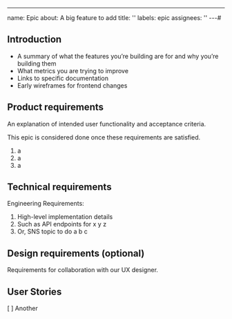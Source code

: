 ---
name: Epic
about: A big feature to add
title: ''
labels: epic
assignees: ''
---# <Epic Title>

## Introduction

- A summary of what the features you’re building are for and why you’re building them
- What metrics you are trying to improve
- Links to specific documentation
- Early wireframes for frontend changes

## Product requirements

An explanation of intended user functionality and acceptance criteria.

This epic is considered done once these requirements are satisfied.

1. a
2. a
3. a

## Technical requirements

Engineering Requirements:

1. High-level implementation details
2. Such as API endpoints for x y z
3. Or, SNS topic to do a b c

## Design requirements (optional)

Requirements for collaboration with our UX designer.

## User Stories

[ ] Another
